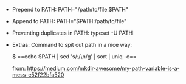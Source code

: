 - Prepend to PATH: PATH="/path/to/file:$PATH"
- Append to PATH: PATH="$PATH:/path/to/file"
- Preventing duplicates in PATH: typeset -U PATH


- Extras:
	Command to spit out path in a nice way:

	$ ==echo $PATH | sed 's/:/\n/g' | sort | uniq -c==

	from: https://medium.com/mkdir-awesome/my-path-variable-is-a-mess-e52f22bfa520



